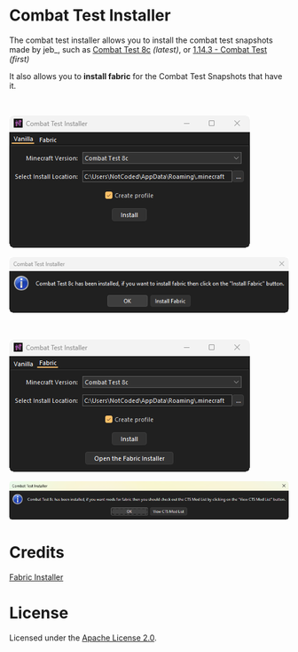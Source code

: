 # Combat Test Installer

The combat test installer allows you to install the combat test snapshots made by jeb_, such as [Combat Test 8c](https://minecraft.wiki/w/Java_Edition_Combat_Test_8c) *(latest)*, or [1.14.3 - Combat Test](https://minecraft.wiki/w/Java_Edition_1.14.3_-_Combat_Test) *(first)*

It also allows you to **install fabric** for the Combat Test Snapshots that have it.

<br>

![Launcher opened in Vanilla Tab](https://raw.githubusercontent.com/nexia-cts/combat-test-installer/main/assets/launcher_opened_vanilla.png)

![Launcher successfull installed box in Vanilla](https://raw.githubusercontent.com/nexia-cts/combat-test-installer/main/assets/launcher_installed_box_vanilla.png)

<br>

![Launcher opened in Fabric Tab](https://raw.githubusercontent.com/nexia-cts/combat-test-installer/main/assets/launcher_opened_fabric.png)

![Launcher successfull installed box in Vanilla](https://raw.githubusercontent.com/nexia-cts/combat-test-installer/main/assets/launcher_installed_box_fabric.png)

# Credits

[Fabric Installer](https://github.com/FabricMC/fabric-installer/)

# License

Licensed under the [Apache License 2.0](https://github.com/nexia-cts/combat-test-installer/blob/main/LICENSE).
